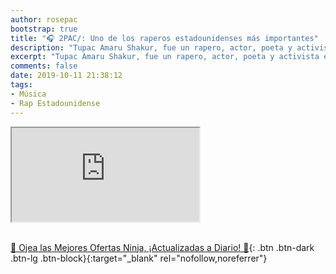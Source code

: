 ```yaml
---
author: rosepac
bootstrap: true
title: "🎧 2PAC/: Uno de los raperos estadounidenses más importantes"
description: "Tupac Amaru Shakur, fue un rapero, actor, poeta y activista estadounidense. Considerado por muchas personas como uno de los raperos más importantes de la historia."
excerpt: "Tupac Amaru Shakur, fue un rapero, actor, poeta y activista estadounidense. Considerado por muchas personas como uno de los raperos más importantes de la historia."
comments: false
date: 2019-10-11 21:38:12
tags:
- Música
- Rap Estadounidense
---
```


<div class="embed-responsive embed-responsive-16by9">
  <iframe class="embed-responsive-item" src="https://www.youtube-nocookie.com/embed/playlist?list=PLC0w3lEHx2SF3NsbnqnLbWBWyF_3g0cjZ?rel=0" allowfullscreen></iframe>
</div><br/>

[🎁 Ojea las Mejores Ofertas Ninja, ¡Actualizadas a Diario! 🛒](https://www.amazon.es/shop/cibercursos){: .btn .btn-dark .btn-lg .btn-block}{:target="_blank" rel="nofollow,noreferrer"}